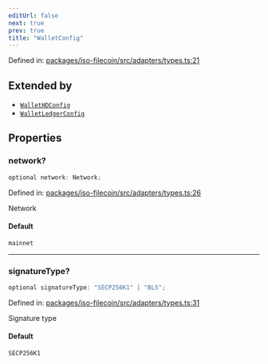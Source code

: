 ```yaml
---
editUrl: false
next: true
prev: true
title: "WalletConfig"
---
```


Defined in: [packages/iso-filecoin/src/adapters/types.ts:21](https://github.com/hugomrdias/filecoin/blob/main/packages/iso-filecoin/src/adapters/types.ts#L21)

## Extended by

- [`WalletHDConfig`](/api/adapters/hd/interfaces/wallethdconfig/)
- [`WalletLedgerConfig`](/api/adapters/ledger/interfaces/walletledgerconfig/)

## Properties

### network?

```ts
optional network: Network;
```

Defined in: [packages/iso-filecoin/src/adapters/types.ts:26](https://github.com/hugomrdias/filecoin/blob/main/packages/iso-filecoin/src/adapters/types.ts#L26)

Network

#### Default

```ts
mainnet
```

***

### signatureType?

```ts
optional signatureType: "SECP256K1" | "BLS";
```

Defined in: [packages/iso-filecoin/src/adapters/types.ts:31](https://github.com/hugomrdias/filecoin/blob/main/packages/iso-filecoin/src/adapters/types.ts#L31)

Signature type

#### Default

```ts
SECP256K1
```
